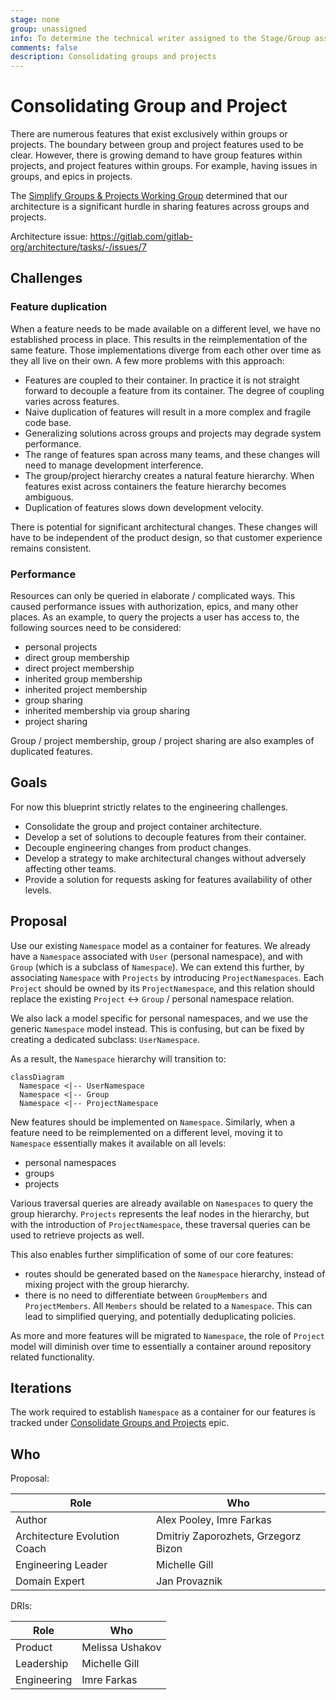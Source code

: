 ```yaml
---
stage: none
group: unassigned
info: To determine the technical writer assigned to the Stage/Group associated with this page, see https://about.gitlab.com/handbook/engineering/ux/technical-writing/#assignments
comments: false
description: Consolidating groups and projects
---
```


# Consolidating Group and Project

There are numerous features that exist exclusively within groups or
projects. The boundary between group and project features used to be clear.
However, there is growing demand to have group features within projects, and
project features within groups. For example, having issues in groups, and epics
in projects.

The [Simplify Groups & Projects Working Group](https://about.gitlab.com/company/team/structure/working-groups/simplify-groups-and-projects/)
determined that our architecture is a significant hurdle in sharing features
across groups and projects.

Architecture issue: <https://gitlab.com/gitlab-org/architecture/tasks/-/issues/7>

## Challenges

### Feature duplication

When a feature needs to be made available on a different level, we have
no established process in place. This results in the reimplementation of
the same feature. Those implementations diverge from each other over time as
they all live on their own. A few more problems with this approach:

- Features are coupled to their container. In practice it is not straight
  forward to decouple a feature from its container. The degree of coupling
  varies across features.
- Naive duplication of features will result in a more complex and fragile code base.
- Generalizing solutions across groups and projects may degrade system performance.
- The range of features span across many teams, and these changes will need to
  manage development interference.
- The group/project hierarchy creates a natural feature hierarchy. When features
  exist across containers the feature hierarchy becomes ambiguous.
- Duplication of features slows down development velocity.

There is potential for significant architectural changes. These changes will
have to be independent of the product design, so that customer experience
remains consistent.

### Performance

Resources can only be queried in elaborate / complicated ways. This caused
performance issues with authorization, epics, and many other places. As an
example, to query the projects a user has access to, the following sources need
to be considered:

- personal projects
- direct group membership
- direct project membership
- inherited group membership
- inherited project membership
- group sharing
- inherited membership via group sharing
- project sharing

Group / project membership, group / project sharing are also examples of
duplicated features.

## Goals

For now this blueprint strictly relates to the engineering challenges.

- Consolidate the group and project container architecture.
- Develop a set of solutions to decouple features from their container.
- Decouple engineering changes from product changes.
- Develop a strategy to make architectural changes without adversely affecting
  other teams.
- Provide a solution for requests asking for features availability of other levels.

## Proposal

Use our existing `Namespace` model as a container for features. We already have
a `Namespace` associated with `User` (personal namespace), and with `Group`
(which is a subclass of `Namespace`). We can extend this further, by associating
`Namespace` with `Projects` by introducing `ProjectNamespaces`. Each `Project`
should be owned by its `ProjectNamespace`, and this relation should replace the
existing `Project` <-> `Group` / personal namespace relation.

We also lack a model specific for personal namespaces, and we use the generic
`Namespace` model instead. This is confusing, but can be fixed by creating a
dedicated subclass: `UserNamespace`.

As a result, the `Namespace` hierarchy will transition to:

```mermaid
classDiagram
  Namespace <|-- UserNamespace
  Namespace <|-- Group
  Namespace <|-- ProjectNamespace
```

New features should be implemented on `Namespace`. Similarly, when a feature
need to be reimplemented on a different level, moving it to `Namespace`
essentially makes it available on all levels:

- personal namespaces
- groups
- projects

Various traversal queries are already available on `Namespaces` to query the
group hierarchy. `Projects` represents the leaf nodes in the hierarchy, but with
the introduction of `ProjectNamespace`, these traversal queries can be used to
retrieve projects as well.

This also enables further simplification of some of our core features:

- routes should be generated based on the `Namespace` hierarchy, instead of
  mixing project with the group hierarchy.
- there is no need to differentiate between `GroupMembers` and `ProjectMembers`.
  All `Members` should be related to a `Namespace`. This can lead to simplified
  querying, and potentially deduplicating policies.

As more and more features will be migrated to `Namespace`, the role of `Project`
model will diminish over time to essentially a container around repository
related functionality.

## Iterations

The work required to establish `Namespace` as a container for our features is
tracked under [Consolidate Groups and Projects](https://gitlab.com/groups/gitlab-org/-/epics/6473)
epic.

## Who

Proposal:

<!-- vale gitlab.Spelling = NO -->

| Role                         | Who
|------------------------------|-------------------------------------|
| Author                       | Alex Pooley, Imre Farkas            |
| Architecture Evolution Coach | Dmitriy Zaporozhets, Grzegorz Bizon |
| Engineering Leader           | Michelle Gill                       |
| Domain Expert                | Jan Provaznik                       |

<!-- vale gitlab.Spelling = YES -->

DRIs:

<!-- vale gitlab.Spelling = NO -->

| Role                         | Who
|------------------------------|------------------------|
| Product                      | Melissa Ushakov        |
| Leadership                   | Michelle Gill          |
| Engineering                  | Imre Farkas            |

<!-- vale gitlab.Spelling = YES -->

